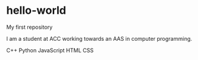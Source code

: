 # hello-world
My first repository

I am a student at ACC working towards an AAS in computer programming.  

C++
Python
JavaScript
HTML
CSS
